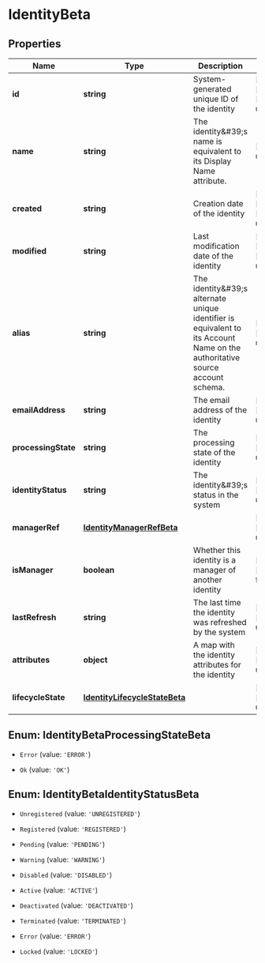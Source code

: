 # IdentityBeta

## Properties

Name | Type | Description | Notes
------------ | ------------- | ------------- | -------------
**id** | **string** | System-generated unique ID of the identity | [optional] [readonly] [default to undefined]
**name** | **string** | The identity\&#39;s name is equivalent to its Display Name attribute. | [default to undefined]
**created** | **string** | Creation date of the identity | [optional] [readonly] [default to undefined]
**modified** | **string** | Last modification date of the identity | [optional] [readonly] [default to undefined]
**alias** | **string** | The identity\&#39;s alternate unique identifier is equivalent to its Account Name on the authoritative source account schema. | [optional] [default to undefined]
**emailAddress** | **string** | The email address of the identity | [optional] [default to undefined]
**processingState** | **string** | The processing state of the identity | [optional] [default to undefined]
**identityStatus** | **string** | The identity\&#39;s status in the system | [optional] [default to undefined]
**managerRef** | [**IdentityManagerRefBeta**](IdentityManagerRefBeta.md) |  | [optional] [default to undefined]
**isManager** | **boolean** | Whether this identity is a manager of another identity | [optional] [default to false]
**lastRefresh** | **string** | The last time the identity was refreshed by the system | [optional] [default to undefined]
**attributes** | **object** | A map with the identity attributes for the identity | [optional] [default to undefined]
**lifecycleState** | [**IdentityLifecycleStateBeta**](IdentityLifecycleStateBeta.md) |  | [optional] [default to undefined]



## Enum: IdentityBetaProcessingStateBeta


* `Error` (value: `'ERROR'`)

* `Ok` (value: `'OK'`)





## Enum: IdentityBetaIdentityStatusBeta


* `Unregistered` (value: `'UNREGISTERED'`)

* `Registered` (value: `'REGISTERED'`)

* `Pending` (value: `'PENDING'`)

* `Warning` (value: `'WARNING'`)

* `Disabled` (value: `'DISABLED'`)

* `Active` (value: `'ACTIVE'`)

* `Deactivated` (value: `'DEACTIVATED'`)

* `Terminated` (value: `'TERMINATED'`)

* `Error` (value: `'ERROR'`)

* `Locked` (value: `'LOCKED'`)



